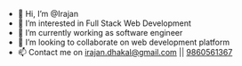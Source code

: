 - 👋 Hi, I’m @Irajan
- 👀 I’m interested in Full Stack Web Development
- 🌱 I’m currently working as software engineer
- 💞️ I’m looking to collaborate on web development platform
- 📫 Contact me on irajan.dhakal@gmail.com  || <a href="tel:9860561367">9860561367</a>
